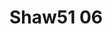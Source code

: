 # Shaw51 06
<a name="material" />
<script type="application/ld+json">

  {
    "@context": "https://schema.org/",
    "@type": "ChemicalSubstance",
    "http://purl.org/dc/terms/conformsTo":
      {
        "@type": "CreativeWork",
        "@id": "https://bioschemas.org/profiles/ChemicalSubstance/0.4-RELEASE/"
      },
    "@id": "https://egonw.github.io/nanowiki/nanowiki36.html#material",
    "name": "Shaw51 06",
    "sameAs: "http://127.0.0.1/mediawiki/index.php/Special:URIResolver/Shaw51_06"
  }
</script>

